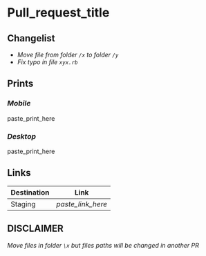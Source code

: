 # Pull_request_title

[//]: # (Summarize pull request general context bellow )

## Changelist

[//]: # (List changes made ordered by commit bellow )

- *Move file from folder `/x` to folder `/y`*
- *Fix typo in file `xyx.rb`*

## Prints

[//]: # (Optional - Remove section if not necessary)

### *Mobile*

paste_print_here

### *Desktop*

paste_print_here

## Links

[//]: # (Optional - Remove section if not necessary)

| Destination  | Link              |
|--------------|-------------------|
| Staging      | *paste_link_here* |

## DISCLAIMER

[//]: # (Optional - Remove section if not necessary)

*Move files in folder `\x` but files paths will be changed in another PR*
